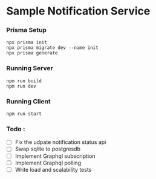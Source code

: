 # Sample Notification Service

### Prisma Setup

```
npx prisma init
npx prisma migrate dev --name init
npx prisma generate
```

### Running Server

```
npm run build
npm run dev
```

### Running Client

```
npm run start
```

### Todo :

- [ ] Fix the udpate notification status api
- [ ] Swap sqlite to postgresdb
- [ ] Implement Graphql subscription
- [ ] Implement Graphql polling
- [ ] Write load and scalability tests
